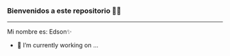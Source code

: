 ### Bienvenidos a este repositorio 👋:stuck_out_tongue_winking_eye:
___
Mi nombre es: Edson:sparkles:
- 🔭 I’m currently working on ...
